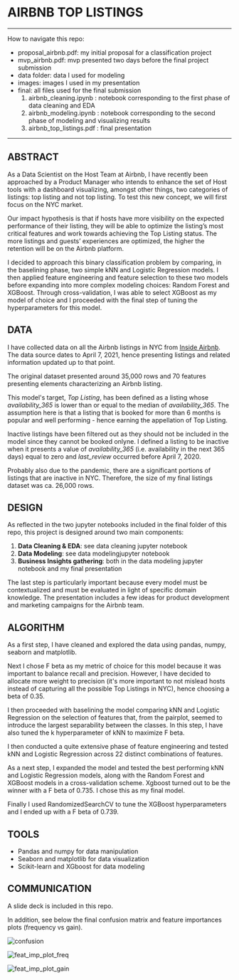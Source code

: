 # AIRBNB TOP LISTINGS


---

How to navigate this repo:
- proposal_airbnb.pdf: my initial proposal for a classification project 
- mvp_airbnb.pdf: mvp presented two days before the final project submission
- data folder: data I used for modeling
- images: images I used in my presentation
- final: all files used for the final submission
  1. airbnb_cleaning.ipynb : notebook corresponding to the first phase of data cleaning and EDA
  2. airbnb_modeling.ipynb : notebook corresponding to the second phase of modeling and visualizing results
  3. airbnb_top_listings.pdf : final presentation

---

## ABSTRACT
As a Data Scientist on the Host Team at Airbnb, I have recently been approached by a Product Manager who intends to enhance the set of Host tools with a dashboard visualizing, amongst other things, two categories of listings: top listing and not top listing. To test this new concept, we will first focus on the NYC market.

Our impact hypothesis is that if hosts have more visibility on the expected performance of their listing, they will be able to optimize the listing’s most critical features and work towards achieving the Top Listing status. The more listings and guests’ experiences are optimized, the higher the retention will be on the Airbnb platform. 

I decided to approach this binary classification problem by comparing, in the baselining phase, two simple kNN and Logistic Regression models. I then applied feature engineering and feature selection to these two models before expanding into more complex modeling choices: Random Forest and XGBoost. 
Through cross-validation, I was able to select XGBoost as my model of choice and I proceeded with the final step of tuning the hyperparameters for this model.

## DATA

I have collected data on all the Airbnb listings in NYC from [Inside Airbnb](http://insideairbnb.com/get-the-data.html). 
The data source dates to April 7, 2021, hence presenting listings and related information updated up to that point.  

The original dataset presented around 35,000 rows and 70 features presenting elements characterizing an Airbnb listing.

This model's target, *Top Listing*, has been defined as a listing whose *availability_365* is lower than or equal to the median of *availability_365*. The assumption here is that a listing that is booked for more than 6 months is popular and well performing - hence earning the appellation of Top Listing.

Inactive listings have been filtered out as they should not be included in the model since they cannot be booked onlyne. 
I defined a listing to be inactive when it presents a value of *availability_365* (i.e. availability in the next 365 days) equal to zero and *last_review* occurred before April 7, 2020.

Probably also due to the pandemic, there are a significant portions of listings that are inactive in NYC. Therefore, the size of my final listings dataset was ca. 26,000 rows.

## DESIGN

As reflected in the two jupyter notebooks included in the final folder of this repo, this project is designed around two main components:
1. **Data Cleaning & EDA**: see data cleaning jupyter notebook
2. **Data Modeling**: see data modelingjupyter notebook
3. **Business Insights gathering**: both in the data modeling jupyter notebook and my final presentation

The last step is particularly important because every model must be contextualized and must be evaluated in light of specific domain knowledge. The presentation includes a few ideas for product development and marketing campaigns for the Airbnb team.

## ALGORITHM

As a first step, I have cleaned and explored the data using pandas, numpy, seaborn and matplotlib. <br/>

Next I chose F beta as my metric of choice for this model because it was important to balance recall and precision. However, I have decided to allocate more weight to precision (it's more important to not mislead hosts instead of capturing all the possible Top Listings in NYC), hence choosing a beta of 0.35. 

I then proceeded with baselining the model comparing kNN and Logistic Regression on the selection of features that, from the pairplot, seemed to introduce the largest separability between the classes. In this step, I have also tuned the k hyperparameter of kNN to maximize F beta.

I then conducted a quite extensive phase of feature engineering and tested kNN and Logistic Regression across 22 distinct combinations of features. 

As a next step, I expanded the model and tested the best performing kNN and Logistic Regression models, along with the Random Forest and XGBoost models in a cross-validation scheme. Xgboost turned out to be the winner with a F beta of 0.735. I chose this as my final model.

Finally I used RandomizedSearchCV to tune the XGBoost hyperparameters and I ended up with a F beta of 0.739.

## TOOLS

- Pandas and numpy for data manipulation
- Seaborn and matplotlib for data visualization
- Scikit-learn and XGboost for data modeling

## COMMUNICATION

A slide deck is included in this repo. 

In addition, see below the final confusion matrix and feature importances plots (frequency vs gain).

![confusion](https://user-images.githubusercontent.com/68084582/121629094-82739100-ca48-11eb-9b13-fec7cc07a18f.png)

![feat_imp_plot_freq](https://user-images.githubusercontent.com/68084582/121629132-928b7080-ca48-11eb-8d3b-9a0a83682520.png)

![feat_imp_plot_gain](https://user-images.githubusercontent.com/68084582/121629143-96b78e00-ca48-11eb-9876-da4735ceb28a.png)
